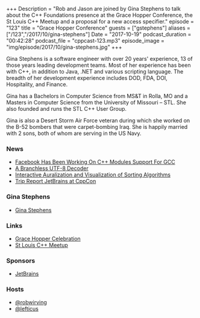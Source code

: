 +++
Description = "Rob and Jason are joined by Gina Stephens to talk about the C++ Foundations presence at the Grace Hopper Conference, the St Louis C++ Meetup and a proposal for a new access specifier."
episode = "123"
title = "Grace Hopper Conference"
guests = ["gstephens"]
aliases = ["/123","/2017/10/gina-stephens"]
Date = "2017-10-19"
podcast_duration = "00:42:28"
podcast_file = "cppcast-123.mp3"
episode_image = "img/episode/2017/10/gina-stephens.jpg"
+++

Gina Stephens is a software engineer with over 20 years' experience, 13 of those years leading development teams. Most of her experience has been with C++, in addition to Java, .NET and various scripting language.  The breadth of her development experience includes DOD, FDA, DOI, Hospitality, and Finance.
 
Gina has a Bachelors in Computer Science from MS&T in Rolla, MO and a Masters in Computer Science from the University of Missouri – STL. She also founded and runs the STL C++ User Group.
 
Gina is also a Desert Storm Air Force veteran during which she worked on the B-52 bombers that were carpet-bombing Iraq. She is happily married with 2 sons, both of whom are serving in the US Navy.

### News ###

 - [Facebook Has Been Working On C++ Modules Support For GCC](https://www.phoronix.com/scan.php?page=news_item&px=Facebook-GCC-CXX-Modules)
 - [A Branchless UTF-8 Decoder](http://nullprogram.com/blog/2017/10/06/)
 - [Interactive Auralization and Visualization of Sorting Algorithms](https://caspervonb.github.io/toneofsorting/)
 - [Trip Report JetBrains at CppCon](https://blog.jetbrains.com/clion/2017/10/jb-cpp-at-cppcon-2017/)
 
### Gina Stephens ###

 - [Gina Stephens](https://www.linkedin.com/in/ginasousan/)
 
### Links ###

 - [Grace Hopper Celebration](https://ghc.anitab.org/)
 - [St Louis C++ Meetup](https://www.meetup.com/Saint-Louis-C-C-Meetup/)
 
### Sponsors ###

- [JetBrains](https://www.jetbrains.com/cpp/?utm_source=cppcast&utm_medium=podcast&utm_content=cppcast-podcast&utm_campaign=cpp)

### Hosts ###

- [@robwirving](https://twitter.com/robwirving)
- [@lefticus](https://twitter.com/lefticus)

